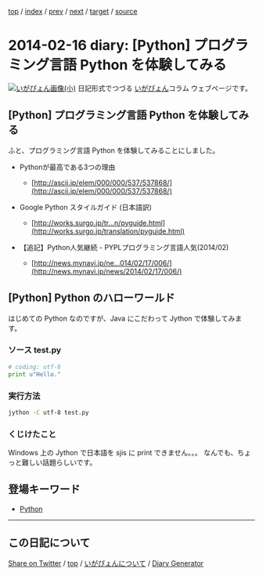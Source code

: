 [top](../index.html) 
 / [index](index.html) 
 / [prev](https://igapyon.github.io/diary/2014/ig140128.html) 
 / [next](https://igapyon.github.io/diary/2014/ig140217.html) 
 / [target](https://igapyon.github.io/diary/2014/ig140216.html) 
 / [source](https://github.com/igapyon/diary/blob/gh-pages/2014/ig140216.html.src.md) 

2014-02-16 diary: [Python] プログラミング言語 Python を体験してみる
=====================================================================================================
[![いがぴょん画像(小)](https://igapyon.github.io/diary/images/iga200306s.jpg "いがぴょん")](https://igapyon.github.io/diary/memo/memoigapyon.html) 日記形式でつづる [いがぴょん](https://igapyon.github.io/diary/memo/memoigapyon.html)コラム ウェブページです。

## [Python] プログラミング言語 Python を体験してみる

ふと、プログラミング言語 Python を体験してみることにしました。


* Pythonが最高である3つの理由
  * [http://ascii.jp/elem/000/000/537/537868/](http://ascii.jp/elem/000/000/537/537868/)



* Google Python スタイルガイド (日本語訳)
  * [http://works.surgo.jp/tr...n/pyguide.html](http://works.surgo.jp/translation/pyguide.html)



* 【追記】Python人気継続 - PYPLプログラミング言語人気(2014/02)
  * [http://news.mynavi.jp/ne...014/02/17/006/](http://news.mynavi.jp/news/2014/02/17/006/)



## [Python] Python のハローワールド

はじめての Python なのですが、Java にこだわって Jython で体験してみます。

### ソース test.py


```python
# coding: utf-8
print u"Hello."
```



### 実行方法


```sh
jython -C utf-8 test.py
```



### くじけたこと

Windows 上の Jython で日本語を sjis に print できません。。。
なんでも、ちょっと難しい話題らしいです。


## 登場キーワード

* [Python](../keyword/python.html)

----------------------------------------------------------------------------------------------------

## この日記について

[Share on Twitter](https://twitter.com/intent/tweet?hashtags=igapyon%2Cdiary%2C%E3%81%84%E3%81%8C%E3%81%B4%E3%82%87%E3%82%93%2CPython&text=%5BPython%5D+%E3%83%97%E3%83%AD%E3%82%B0%E3%83%A9%E3%83%9F%E3%83%B3%E3%82%B0%E8%A8%80%E8%AA%9E+Python+%E3%82%92%E4%BD%93%E9%A8%93%E3%81%97%E3%81%A6%E3%81%BF%E3%82%8B&url=https%3A%2F%2Figapyon.github.io%2Fdiary%2F2014%2Fig140216.html) / [top](../index.html) / [いがぴょんについて](https://igapyon.github.io/diary/memo/memoigapyon.html) / [Diary Generator](https://github.com/igapyon/igapyonv3)
